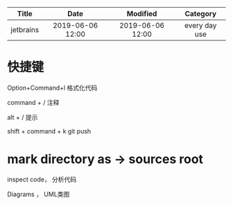 | Title                | Date             | Modified         | Category          |
|:--------------------:|:----------------:|:----------------:|:-----------------:|
| jetbrains             | 2019-06-06 12:00 | 2019-06-06 12:00 | every day use            |



# 快捷键
Option+Command+l                 格式化代码

command + /                           注释

alt + /             提示

shift + command + k     git push



# mark directory as -> sources root

 
inspect code， 分析代码

Diagrams  ，  UML类图
